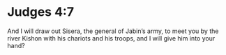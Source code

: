 # Judges 4:7

And I will draw out Sisera, the general of Jabin’s army, to meet you by the river Kishon with his chariots and his troops, and I will give him into your hand?

